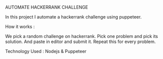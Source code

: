 AUTOMATE HACKERRANK CHALLENGE

In this project I automate a hackerrank challenge using puppeteer.

How it works :

We pick a random challenge on hackerrank.
Pick one problem and pick its solution.
And paste in editor and submit it.
Repeat this for every problem.

Technology Used : Nodejs & Puppeteer
